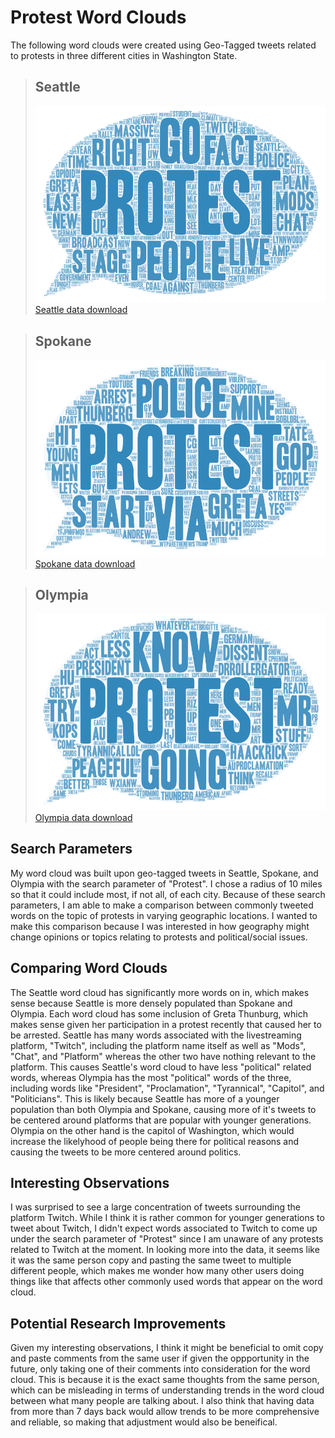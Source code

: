 # Protest Word Clouds
The following word clouds were created using Geo-Tagged tweets related to protests in three different cities in Washington State.

> ## Seattle
> ![Seattle protest word cloud](/img/wordcloud-1.png)
[Seattle data download](/assets/twsearch-result-1.csv "download")

> ## Spokane 
> ![Spokane protest word cloud](/img/wordcloud-2.png)
> [Spokane data download](/assets/twsearch-result-2.csv "download")

> ## Olympia
> ![Olympia protest word cloud](/img/wordcloud-3.png)
> [Olympia data download](/assets/twsearch-result-3.csv "download")

## Search Parameters
My word cloud was built upon geo-tagged tweets in Seattle, Spokane, and Olympia with the search parameter of "Protest". I chose a radius of 10 miles so that it could include most, if not all, of each city. Because of these search parameters, I am able to make a comparison between commonly tweeted words on the topic of protests in varying geographic locations. I wanted to make this comparison because I was interested in how geography might change opinions or topics relating to protests and political/social issues.

## Comparing Word Clouds
The Seattle word cloud has significantly more words on in, which makes sense because Seattle is more densely populated than Spokane and Olympia. Each word cloud has some inclusion of Greta Thunburg, which makes sense given her participation in a protest recently that caused her to be arrested. Seattle has many words associated with the livestreaming platform, "Twitch", including the platform name itself as well as "Mods", "Chat", and "Platform" whereas the other two have nothing relevant to the platform. This causes Seattle's word cloud to have less "political" related words, whereas Olympia has the most "political" words of the three, including words like "President", "Proclamation", "Tyrannical", "Capitol", and "Politicians". This is likely because Seattle has more of a younger population than both Olympia and Spokane, causing more of it's tweets to be centered around platforms that are popular with younger generations. Olympia on the other hand is the capitol of Washington, which would increase the likelyhood of people being there for political reasons and causing the tweets to be more centered around politics.

## Interesting Observations
I was surprised to see a large concentration of tweets surrounding the platform Twitch. While I think it is rather common for younger generations to tweet about Twitch, I didn't expect words associated to Twitch to come up under the search parameter of "Protest" since I am unaware of any protests related to Twitch at the moment. In looking more into the data, it seems like it was the same person copy and pasting the same tweet to multiple different people, which makes me wonder how many other users doing things like that affects other commonly used words that appear on the word cloud.

## Potential Research Improvements
Given my interesting observations, I think it might be beneficial to omit copy and paste comments from the same user if given the oppportunity in the future, only taking one of their comments into consideration for the word cloud. This is because it is the exact same thoughts from the same person, which can be misleading in terms of understanding trends in the word cloud between what many people are talking about. I also think that having data from more than 7 days back would allow trends to be more comprehensive and reliable, so making that adjustment would also be beneifical.